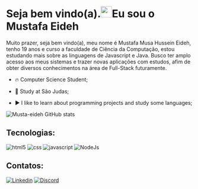 <h1 align="left">Seja bem vindo(a).<img src="https://raw.githubusercontent.com/kaueMarques/kaueMarques/master/hi.gif" height="30px">Eu sou o Mustafa Eideh</h1>

<p>Muito prazer, seja bem vindo(a), meu nome é Mustafa Musa Hussein Eideh, tenho 19 anos e curso a faculdade de Ciência da Computação, estou estudando mais sobre as linguagens de Javascript e Java. Busco ter amplo acesso aos meus sistemas e trazer novas aplicações com estudos, afim de obter diversos conhecimentos na área de Full-Stack futuramente.</p>

- 🔥  Computer Science Student;

- 🔭 Study at São Judas;

- ▶️ I like to learn about programming projects and study some languages;

![Musta-eideh GitHub stats](https://github-readme-stats.vercel.app/api?username=Musta-eideh&show_icons=true&theme=radical)


## Tecnologias:
<div style="display: inline_block">
    <img aling="center" src="https://img.shields.io/badge/HTML-239120?style=for-the-badge&logo=html5&logoColor=white" alt="html5">
    <img aling="center" src="https://img.shields.io/badge/CSS-239120?&style=for-the-badge&logo=css3&logoColor=white" alt="css">
    <img aling="center" src="https://img.shields.io/badge/JavaScript-F7DF1E?style=for-the-badge&logo=javascript&logoColor=black" alt="javascript">
    <img aling="center" src="https://img.shields.io/badge/Node.js-43853D?style=for-the-badge&logo=node.js&logoColor=white" alt="NodeJs">
</div>

## Contatos:
[![Linkedin](https://img.shields.io/badge/LinkedIn-0077B5?style=for-the-badge&logo=linkedin&logoColor=white)](https://www.linkedin.com/in/mustafa-eideh-b853581b4/)
[![Discord](https://img.shields.io/badge/Discord-7289DA?style=for-the-badge&logo=discord&logoColor=white)](https://discord.com/channels/@me)
